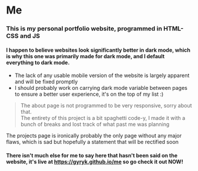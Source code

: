 # Me
### This is my personal portfolio website, programmed in HTML-CSS and JS

#### I happen to believe websites look significantly better in dark mode, which is why this one was primarily made for dark mode, and I default everything to dark mode.
- The lack of any usable mobile version of the website is largely apparent and will be fixed promptly
- I should probably work on carrying dark mode variable between pages to ensure a better user experience, it's on the top of my list :)

> The about page is not programmed to be very responsive, sorry about that. <br>
> The entirety of this project is a bit spaghetti code-y, I made it with a bunch of breaks and lost track of what past me was planning 

The projects page is ironically probably the only page without any major flaws, which is sad but hopefully a statement that will be rectified soon

#### There isn't much else for me to say here that hasn't been said on the website, it's live at https://gyryk.github.io/me so go check it out NOW!
